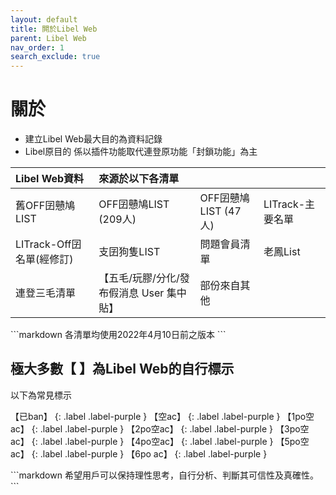 ```yaml
---
layout: default
title: 閞於Libel Web
parent: Libel Web
nav_order: 1
search_exclude: true
---
```


# 關於

- 建立Libel Web最大目的為資料記錄
- Libel原目的 係以插件功能取代連登原功能「封鎖功能」為主

<div class="code-example" markdown="1">

| Libel Web資料 | 來源於以下各清單 |  |  |
|:-----|:-----|:-----|:-----|
| 舊OFF囝戇鳩LIST | OFF囝戇鳩LIST (209人) | OFF囝戇鳩LIST (47人) | LITrack-主要名單 |
| LITrack-Off囝名單(經修訂) | 支囝狗隻LIST  | 問題會員清單 | 老鳳List |
| 連登三毛清單 | 【五毛/玩膠/分化/發布假消息 User 集中貼】 | 部份來自其他 |  |

</div>
```markdown
各清單均使用2022年4月10日前之版本
```

<div class="code-example" markdown="1">

## 極大多數【  】為Libel Web的自行標示

以下為常見標示

【已ban】
{: .label .label-purple }
【空ac】
{: .label .label-purple }
【1po空ac】
{: .label .label-purple }
【2po空ac】
{: .label .label-purple }
【3po空ac】
{: .label .label-purple }
【4po空ac】
{: .label .label-purple }
【5po空ac】
{: .label .label-purple }
【6po ac】
{: .label .label-purple }

</div>
```markdown
希望用戶可以保持理性思考，自行分析、判斷其可信性及真確性。
```

